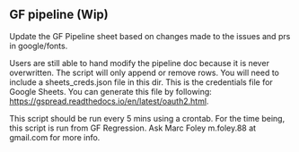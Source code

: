 ## GF pipeline (Wip)

Update the GF Pipeline sheet based on changes made to the issues and prs in google/fonts.

Users are still able to hand modify the pipeline doc because it is never overwritten. The script will only append or remove rows. You will need to include a sheets_creds.json file in this dir. This is the credentials file for Google Sheets. You can generate this file by following: https://gspread.readthedocs.io/en/latest/oauth2.html.

This script should be run every 5 mins using a crontab. For the time being, this script is run from GF Regression. Ask Marc Foley m.foley.88 at gmail.com for more info.

